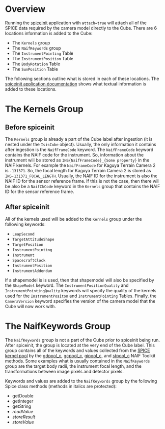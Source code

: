 # Overview

Running the [spiceinit](https://isis.astrogeology.usgs.gov/Application/presentation/Tabbed/spiceinit/spiceinit.html) application with `attach=true` will attach all of the SPICE data required by the camera model directly to the Cube. There are 6 locations information is added to the Cube:

* The `Kernels` group
* The `NaifKeywords` group
* The `InstrumentPointing` Table
* The `InstrumentPosition` Table
* The `BodyRotation` Table
* The `SunPosition` Table

The following sections outline what is stored in each of these locations. The [spiceinit application documentation](https://isis.astrogeology.usgs.gov/Application/presentation/Tabbed/spiceinit/spiceinit.html) shows what textual information is added to these locations.

# The Kernels Group

## Before spiceinit

The `Kernels` group is already a part of the Cube label after ingestion (it is nested under the `IsisCube` object). Usually, the only information it contains after ingestion is the `NaifFrameCode` keyword. The `NaifFrameCode` keyword contains the NAIF code for the instrument. So, information about the instrument will be stored as `INS{NaifFrameCode}_{Some property}` in the NAIF kernels. For example the `NaifFrameCode` for Kaguya Terrain Camera 2 is `-131371`. So, the focal length for Kaguya Terrain Camera 2 is stored as `INS-131371_FOCAL_LENGTH`. Usually, the NAIF ID for the instrument is also the NAIF ID for the sensor reference frame. If this is not the case, then there will be also be a `NaifCkCode` keyword in the `Kernels` group that contains the NAIF ID for the sensor reference frame.

## After spiceinit

All of the kernels used will be added to the `Kernels` group under the following keywords:

* `LeapSecond`
* `TargetAttitudeShape`
* `TargetPosition`
* `InstrumentPointing`
* `Instrument`
* `SpacecraftClock`
* `InstrumentPosition`
* `InstrumentAddendum`

If a shapemodel is is used, then that shapemodel will also be specified by the `ShapeModel` keyword. The `InstrumentPositionQuality` and `InstrumentPointingQuality` keywords will specify the quality of the kernels used for the `InstrumentPositon` and `InstrumentPointing` Tables. Finally, the `CameraVersion` keyword specifies the version of the camera model that the Cube will now work with.

# The NaifKeywords Group

The `NaifKeywords` group is not a part of the Cube prior to spiceinit being run. After spiceinit, the group is located at the very end of the Cube label. This group contains all of the keywords and values collected from the [SPICE kernel pool](https://naif.jpl.nasa.gov/pub/naif/toolkit_docs/C/req/kernel.html#Text%20Kernels%20and%20the%20Kernel%20Pool) by the [gdpool_c](https://naif.jpl.nasa.gov/pub/naif/toolkit_docs/C/cspice/gdpool_c.html), [gcpool_c](https://naif.jpl.nasa.gov/pub/naif/toolkit_docs/C/cspice/gcpool_c.html), [gipool_c](https://naif.jpl.nasa.gov/pub/naif/toolkit_docs/C/cspice/gipool_c.html), and [stpool_c](https://naif.jpl.nasa.gov/pub/naif/toolkit_docs/C/cspice/stpool_c.html) NAIF Toolkit methods. Some examples what is usually contained in the `NaifKeywords` group are the target body radii, the instrument focal length, and the transformations between image pixels and detector pixels.

Keywords and values are added to the `NaifKeywords` group by the following Spice class methods (methods in italics are protected):

* getDouble
* getInteger
* getString
* _readValue_
* _storeResult_
* _storeValue_